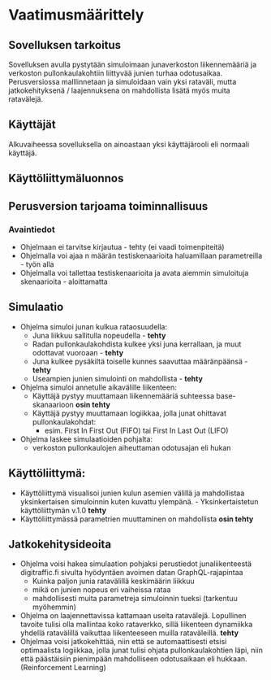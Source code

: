 # Vaatimusmäärittely

## Sovelluksen tarkoitus

Sovelluksen avulla pystytään simuloimaan junaverkoston liikennemääriä ja verkoston pullonkaulakohtiin liittyvää junien turhaa odotusaikaa. Perusversiossa malllinnetaan ja simuloidaan vain yksi rataväli, mutta jatkokehityksenä / laajennuksena on mahdollista lisätä myös muita ratavälejä.

## Käyttäjät

Alkuvaiheessa sovelluksella on ainoastaan yksi käyttäjärooli eli normaali käyttäjä.	

## Käyttöliittymäluonnos
## Perusversion tarjoama toiminnallisuus 

### Avaintiedot 
- Ohjelmaan ei tarvitse kirjautua - tehty (ei vaadi toimenpiteitä)
- Ohjelmalla voi ajaa n määrän testiskenaarioita haluamillaan parametreilla - työn alla
- Ohjelmalla voi tallettaa testiskenaarioita ja avata aiemmin simuloituja skenaarioita - aloittamatta

## Simulaatio
- Ohjelma simuloi junan kulkua rataosuudella:
	- Juna liikkuu sallitulla nopeudella - **tehty**
	- Radan pullonkaulakohdista kulkee yksi juna kerrallaan, ja muut odottavat vuoroaan - **tehty**
	- Juna kulkee pysäkiltä toiselle kunnes saavuttaa määränpäänsä - **tehty**
	- Useampien junien simulointi on mahdollista - **tehty**
- Ohjelma simuloi annetulle aikavälille liikenteen:
	- Käyttäjä pystyy muuttamaan liikennemääriä suhteessa base-skanaarioon **osin tehty**
	- Käyttäjä pystyy muuttamaan logiikkaa, jolla junat ohittavat pullonkaulakohdat:
		- esim. First In First Out (FIFO) tai First In Last Out (LIFO)
- Ohjelma laskee simulaatioiden pohjalta:
	- verkoston pullonkaulojen aiheuttaman odotusajan eli hukan 

## Käyttöliittymä:
- Käyttöliittymä visualisoi junien kulun asemien välillä ja mahdollistaa yksinkertaisen simuloinnin kuten kuvattu ylempänä. - Yksinkertaistetun käyttöliittymän v.1.0 **tehty**
- Käyttöliittymässä parametrien muuttaminen on mahdollista **osin tehty**

## Jatkokehitysideoita
- Ohjelma voisi hakea simulaation pohjaksi perustiedot junaliikenteestä digitraffic.fi sivulta hyödyntäen avoimen datan GraphQL-rajapintaa
	- Kuinka paljon junia ratavälillä keskimäärin liikkuu
	- mikä on junien nopeus eri vaiheissa rataa
	- mahdollisesti muita parametreja simuloinnin tueksi (tarkentuu myöhemmin)
- Ohjelma on laajennettavissa kattamaan useita ratavälejä. Lopullinen tavoite tulisi olla mallintaa koko rataverkko, sillä liikenteen dynamiikka yhdellä ratavälillä vaikuttaa liikenteeseen muilla rataväleillä. **tehty**
- Ohjelmaa voisi jatkokehittää, niin että se automaattisesti etsisi optimaalista logiikkaa, jolla junat tulisi ohjata pullonkaulakohtien läpi, niin että päästäisiin pienimpään mahdolliseen odotusaikaan eli hukkaan.(Reinforcement Learning)

